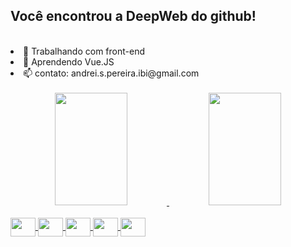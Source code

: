 ## Você encontrou a DeepWeb do github!

<br>

<div>
  <lu>
    <li>🔭 Trabalhando com front-end</li>
    <li>🌱 Aprendendo Vue.JS</li>
    <li>📫 contato: andrei.s.pereira.ibi@gmail.com</li>
  </lu>
<div>
  
<br>
  
<div align="center">
  <a href="https://github.com/andreiPereira">
  <img width="48%"  height="180em" src="https://github-readme-stats.vercel.app/api?username=andreiPereira&show_icons=true&theme=dark&include_all_commits=true&count_private=true"/>
  <img width="48%" height="180em" src="https://github-readme-stats.vercel.app/api/top-langs/?username=andreiPereira&count_private=true&layout=compact&langs_count=7&theme=dark"/>
</div>
  
<div style="display: inline_block"><br>

  <img align="center" height="30" width="40" src="https://cdn.jsdelivr.net/gh/devicons/devicon/icons/vuejs/vuejs-original-wordmark.svg">
  <img align="center" height="30" width="40" src="https://cdn.jsdelivr.net/gh/devicons/devicon/icons/javascript/javascript-original.svg">
  <img align="center" height="30" width="40" src="https://cdn.jsdelivr.net/gh/devicons/devicon/icons/php/php-original.svg">
  <img align="center" height="30" width="40" src="https://cdn.jsdelivr.net/gh/devicons/devicon/icons/symfony/symfony-original-wordmark.svg">  
  <img align="center" height="30" width="40" src="https://cdn.jsdelivr.net/gh/devicons/devicon/icons/html5/html5-original.svg" >
 
</div>
</div>
